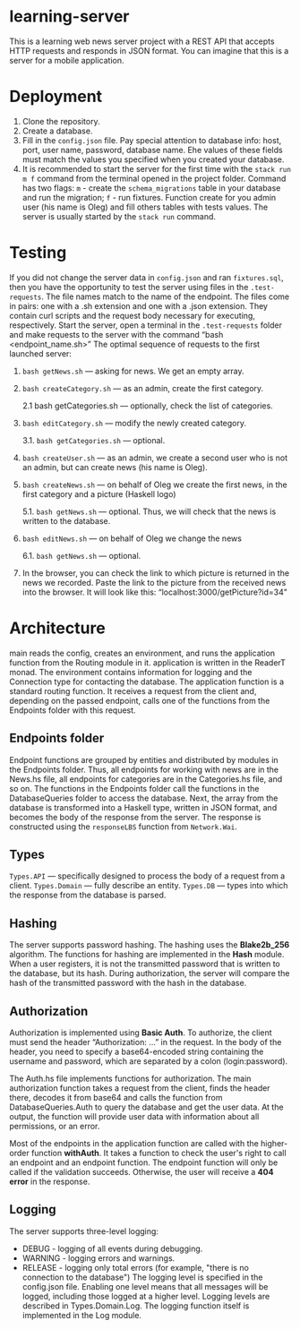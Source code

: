 # learning-server
This is a learning web news server project with a REST API that accepts HTTP requests and responds in JSON format. You can imagine that this is a server for a mobile application.
# Deployment
1. Clone the repository.
2. Create a database.
3. Fill in the `config.json` file. Pay special attention to database info: host, port, user name, password, database name. Еhe values of these fields must match the values you specified when you created your database.
4. It is recommended to start the server for the first time with the `stack run m f` command from the terminal opened in the project folder. Command has two flags:
    `m` - create the `schema_migrations` table in your database and run the migration;
    `f` - run fixtures. Function create for you admin user (his name is Oleg) and fill others tables with tests values.
The server is usually started by the `stack run` command.

# Testing
If you did not change the server data in `config.json` and ran `fixtures.sql`, then you have the opportunity to test the server using files in the `.test-requests`.  The file names match to the name of the endpoint. The files come in pairs: one with a .sh extension and one with a .json extension. They contain curl scripts and the request body necessary for executing, respectively.
Start the server, open a terminal in the `.test-requests` folder and make requests to the server with the command “bash <endpoint_name.sh>”
The optimal sequence of requests to the first launched server:
1. `bash getNews.sh` — asking for news. We get an empty array.
2. `bash createCategory.sh` — as an admin, create the first category.

    2.1 bash getCategories.sh — optionally, check the list of categories.

3. `bash editCategory.sh` — modify the newly created category.

    3.1. `bash getCategories.sh` — optional.

4. `bash createUser.sh` — as an admin, we create a second user who is not an admin, but can create news (his name is Oleg).

6. `bash createNews.sh` — on behalf of Oleg we create the first news, in the first category and a picture (Haskell logo)

    5.1. `bash getNews.sh` — optional. Thus, we will check that the news is written to the database.

7. `bash editNews.sh` — on behalf of Oleg we change the news

    6.1. `bash getNews.sh` — optional. 

8. In the browser, you can check the link to which picture is returned in the news we recorded. Paste the link to the picture from the received news into the browser. It will look like this: “localhost:3000/getPicture?id=34" 

# Architecture
main reads the config, creates an environment, and runs the application function from the Routing module in it. application is written in the ReaderT monad. The environment contains information for logging and the Connection type for contacting the database.
The application function is a standard routing function. It receives a request from the client and, depending on the passed endpoint, calls one of the functions from the Endpoints folder with this request.

## Endpoints folder
Endpoint functions are grouped by entities and distributed by modules in the Endpoints folder. Thus, all endpoints for working with news are in the News.hs file, all endpoints for categories are in the Categories.hs file, and so on.
The functions in the Endpoints folder call the functions in the DatabaseQueries folder to access the database. Next, the array from the database is transformed into a Haskell type, written in JSON format, and becomes the body of the response from the server. The response is constructed using the `responseLBS` function from `Network.Wai`.

## Types
`Types.API` — specifically designed to process the body of a request from a client.
`Types.Domain` —  fully describe an entity.
`Types.DB` — types into which the response from the database is parsed.

## Hashing
The server supports password hashing. The hashing uses the **Blake2b_256** algorithm. The functions for hashing are implemented in the **Hash** module.
When a user registers, it is not the transmitted password that is written to the database, but its hash. During authorization, the server will compare the hash of the transmitted password with the hash in the database.

## Authorization
Authorization is implemented using **Basic Auth**. To authorize, the client must send the header “Authorization: ...” in the request. In the body of the header, you need to specify a base64-encoded string containing the username and password, which are separated by a colon (login:password).

The Auth.hs file implements functions for authorization. The main authorization function takes a request from the client, finds the header there, decodes it from base64 and calls the function from DatabaseQueries.Auth to query the database and get the user data. At the output, the function will provide user data with information about all permissions, or an error.

Most of the endpoints in the application function are called with the higher-order function **withAuth**. It takes a function to check the user's right to call an endpoint and an endpoint function. The endpoint function will only be called if the validation succeeds. Otherwise, the user will receive a **404 error** in the response.

## Logging
The server supports three-level logging:
* DEBUG - logging of all events during debugging.
* WARNING - logging errors and warnings.
* RELEASE - logging only total errors (for example, "there is no connection to the database")
The logging level is specified in the config.json file. Enabling one level means that all messages will be logged, including those logged at a higher level. Logging levels are described in Types.Domain.Log.
The logging function itself is implemented in the Log module.

